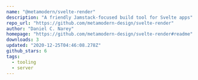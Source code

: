 ```yaml
---
name: "@metamodern/svelte-render"
description: "A friendly Jamstack-focused build tool for Svelte apps"
repo_url: "https://github.com/metamodern-design/svelte-render"
author: "Daniel C. Narey"
homepage: "https://github.com/metamodern-design/svelte-render#readme"
downloads: 3
updated: "2020-12-25T04:46:08.278Z"
github_stars: 6
tags: 
  - tooling
  - server
---
```

